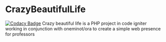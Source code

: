 # CrazyBeautifulLife
[![Codacy Badge](https://www.codacy.com/project/badge/11f72651e2564a24baa45d1f6551381b)](https://www.codacy.com/app/ekminot/CrazyBeautifulLife)
Crazy beautiful life is a PHP project in code igniter working in conjunction with oneminot/ora to create a simple web presence for professors
